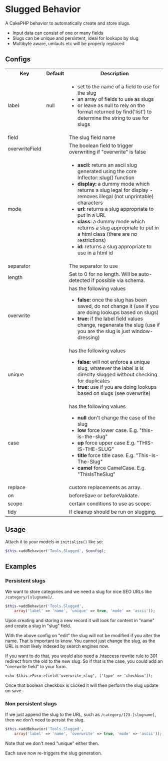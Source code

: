 # Slugged Behavior

A CakePHP behavior to automatically create and store slugs.
- Input data can consist of one or many fields
- Slugs can be unique and persistent, ideal for lookups by slug
- Multibyte aware, umlauts etc will be properly replaced

## Configs
<table>
    <tbody>
        <tr>
            <th>Key</th>
            <th>Default</th>
            <th>Description</th>
        </tr>
        <tr>
            <td>label</td>
            <td>null</td>
            <td>
                <ul>
                    <li> set to the name of a field to use for the slug </li>
                    <li> an array of fields to use as slugs </li>
                    <li> or leave as null to rely on the format returned by find('list') to determine the string to use for slugs </li>
                </ul>
            </td>
        </tr>
        <tr>
            <td>    field   </td>
            <td>    </td>
            <td>    The slug field name     </td>
        </tr>
        <tr>
            <td>    overwriteField  </td>
            <td>        </td>
            <td>    The boolean field to trigger overwriting if "overwrite" is false     </td>
        </tr>
        <tr>
            <td>    mode    </td>
            <td>    </td>
            <td>
                <ul>
                    <li> <b>ascii: </b> retuns an ascii slug generated using the core Inflector::slug() function </li>
                    <li> <b>display: </b> a dummy mode which returns a slug legal for display - removes illegal (not unprintable) characters </li>
                    <li> <b>url: </b> returns a slug appropriate to put in a URL </li>
                    <li> <b>class: </b> a dummy mode which returns a slug appropriate to put in a html class (there are no restrictions) </li>
                    <li> <b>id: </b> returns a slug appropriate to use in a html id </li>
                </ul>
            </td>
        </tr>
        <tr>
            <td>    separator  </td>
            <td>    </td>
            <td>    The separator to use     </td>
        </tr>
        <tr>
            <td>    length  </td>
            <td>    </td>
            <td>    Set to 0 for no length. Will be auto-detected if possible via schema.     </td>
        </tr>
        <tr>
            <td>    overwrite    </td>
            <td>    </td>
            <td>
                has the following values
                <ul>
                    <li> <b>false: </b> once the slug has been saved, do not change it (use if you are doing lookups based on slugs) </li>
                    <li> <b>true: </b> if the label field values change, regenerate the slug (use if you are the slug is just window-dressing) </li>
                </ul>
            </td>
        </tr>
        <tr>
            <td>    unique    </td>
            <td>    </td>
            <td>
                has the following values
                <ul>
                    <li> <b>false: </b> will not enforce a unique slug, whatever the label is is direclty slugged without checking for duplicates </li>
                    <li> <b>true: </b> use if you are doing lookups based on slugs (see overwrite) </li>
                </ul>
            </td>
        </tr>
        <tr>
            <td>    case    </td>
            <td>    </td>
            <td>
                has the following values
                <ul>
                    <li>    <b> null    </b>    don't change the case of the slug           </li>
                    <li>    <b> low     </b>    force lower case. E.g. "this-is-the-slug"   </li>
                    <li>    <b> up      </b>    force upper case E.g. "THIS-IS-THE-SLUG"    </li>
                    <li>    <b> title   </b>    force title case. E.g. "This-Is-The-Slug"   </li>
                    <li>    <b> camel   </b>    force CamelCase. E.g. "ThisIsTheSlug"       </li>
                </ul>
            </td>
        </tr>
        <tr>
            <td>    replace  </td>
            <td>    </td>
            <td>    custom replacements as array.     </td>
        </tr>
        <tr>
            <td>    on  </td>
            <td>    </td>
            <td>    beforeSave or beforeValidate.     </td>
        </tr>
        <tr>
            <td>    scope  </td>
            <td>    </td>
            <td>    certain conditions to use as scope.     </td>
        </tr>
        <tr>
            <td>    tidy  </td>
            <td>    </td>
            <td>    If cleanup should be run on slugging.     </td>
        </tr>
    </tbody>
</table>

## Usage
Attach it to your models in `initialize()` like so:
```php
$this->addBehavior('Tools.Slugged', $config);
```

## Examples

### Persistent slugs
We want to store categories and we need a slug for nice SEO URLs like `/category/[slugname]/`.

```php
$this->addBehavior('Tools.Slugged',
	array('label' => 'name', 'unique' => true, 'mode' => 'ascii'));
```

Upon creating and storing a new record it will look for content in "name" and create a slug in "slug" field.

With the above config on "edit" the slug will not be modified if you alter the name. That is important to know.
You cannot just change the slug, as the URL is most likely indexed by search engines now.

If you want to do that, you would also need a .htaccess rewrite rule to 301 redirect from the old to the new slug.
So if that is the case, you could add an "overwrite field" to your form.
```html
echo $this->Form->field('overwrite_slug', ['type' => 'checkbox']);
```
Once that boolean checkbox is clicked it will then perform the slug update on save.

### Non persistent slugs
If we just append the slug to the URL, such as `/category/123-[slugname]`, then we don't need to persist the slug.
```php
$this->addBehavior('Tools.Slugged',
	array('label' => 'name', 'overwrite' => true, 'mode' => 'ascii'));
```
Note that we don't need "unique" either then.

Each save now re-triggers the slug generation.

